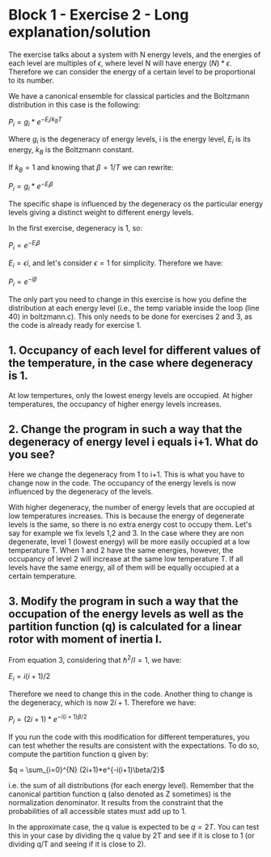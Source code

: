 # Block 1 - Exercise 2 - Long explanation/solution

The exercise talks about a system with N energy levels, and the energies of each level are multiples of $\epsilon$, where level N will have energy $(N)*\epsilon$. Therefore we can consider the energy of a certain level to be proportional to its number. 

We have a canonical ensemble for classical particles and the Boltzmann distribution in this case is the following:

$P_{i} = g_{i}*e^{-E_{i}/k_{B}T}$

Where $g_{i}$ is the degeneracy of energy levels, i is the energy level, $E_{i}$ is its energy, $k_{B}$ is the Boltzmann constant. 

If $k_{B}=1$ and knowing that $\beta=1/T$ we can rewrite:

$P_{i} = g_{i}*e^{-E_{i}\beta}$

The specific shape is influenced by the degeneracy os the particular energy levels giving a distinct weight to different energy levels.

In the first exercise, degeneracy is 1, so:

$P_{i} = e^{-E_{i}\beta}$

$E_{i} = \epsilon i$, and let's consider $\epsilon=1$ for simplicity. Therefore we have:

$P_{i} = e^{-i\beta}$

The only part you need to change in this exercise is how you define the distribution at each energy level (i.e., the temp variable inside the loop (line 40) in boltzmann.c). This only needs to be done for exercises 2 and 3, as the code is already ready for exercise 1.

## 1. Occupancy of each level for different values of the temperature, in the case where degeneracy is 1. 
At low tempertures, only the lowest energy levels are occupied. At higher temperatures, the occupancy of higher energy levels increases.

## 2. Change the program in such a way that the degeneracy of energy level i equals i+1. What do you see?
Here we change the degeneracy from 1 to i+1. This is what you have to change now in the code. The occupancy of the energy levels is now influenced by the degeneracy of the levels.

With higher degeneracy, the number of energy levels that are occupied at low temperatures increases. This is because the energy of degenerate levels is the same, so there is no extra energy cost to occupy them. Let's say for example we fix levels 1,2 and 3. In the case where they are non degenerate, level 1 (lowest energy) will be more easily occupied at a low temperature T. When 1 and 2 have the same energies, however, the occupancy of level 2 will increase at the same low temperature T. If all levels have the same energy, all of them will be equally occupied at a certain temperature.

## 3. Modify the program in such a way that the occupation of the energy levels as well as the partition function (q) is calculated for a linear rotor with moment of inertia I.

From equation 3, considering that $\hbar^{2}/I=1$, we have:

$E_{i} = i(i+1)/2$

Therefore we need to change this in the code. Another thing to change is the degeneracy, which is now $2i+1$. Therefore we have:

$P_{i} = (2i+1)*e^{-i(i+1)\beta/2}$

If you run the code with this modification for different temperatures, you can test whether the results are consistent with the expectations. To do so, compute the partition function q given by:

$q = \sum_{i=0}^{N} (2i+1)*e^{-i(i+1)\beta/2}$ 

i.e. the sum of all distributions (for each energy level). Remember that the canonical partition function q (also denoted as Z sometimes) is the normalization denominator. It results from the constraint that the probabilities of all accessible states must add up to 1.

In the approximate case, the q value is expected to be $q=2T$. You can test this in your case by dividing the q value by 2T and see if it is close to 1 (or dividing q/T and seeing if it is close to 2).